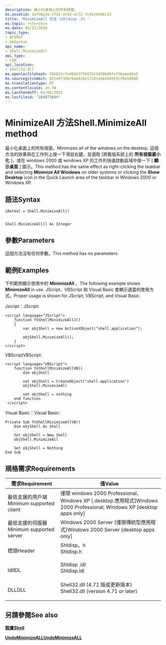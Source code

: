 ```yaml
---
description: 最小化桌面上的所有視窗。
ms.assetid: 3af98a16-27d1-4c93-ac72-7c9e24e68c23
title: 'MinimizeAll 方法 (Shldisp .h) '
ms.topic: reference
ms.date: 05/31/2018
topic_type:
- APIRef
- kbSyntax
api_name:
- Shell.MinimizeAll
api_type:
- COM
api_location:
- Shell32.dll
ms.openlocfilehash: 55b615cfed8813f5567b13d58648fef36aaedda3
ms.sourcegitcommit: 831e8f3db78ab820e1710cede244553c70e50500
ms.translationtype: HT
ms.contentlocale: zh-TW
ms.lasthandoff: 01/08/2021
ms.locfileid: "104973684"
---
```

# <a name="shellminimizeall-method"></a><span data-ttu-id="57490-103">MinimizeAll 方法</span><span class="sxs-lookup"><span data-stu-id="57490-103">Shell.MinimizeAll method</span></span>

<span data-ttu-id="57490-104">最小化桌面上的所有視窗。</span><span class="sxs-lookup"><span data-stu-id="57490-104">Minimizes all of the windows on the desktop.</span></span> <span data-ttu-id="57490-105">這個方法的效果與在工作列上按一下滑鼠右鍵，並選取 [將舊版系統上的 **所有視窗最小化** ]，或在 windows 2000 或 windows XP 的工作列快速啟動區域中按一下 [ **顯示桌面** ] 圖示。</span><span class="sxs-lookup"><span data-stu-id="57490-105">This method has the same effect as right-clicking the taskbar and selecting **Minimize All Windows** on older systems or clicking the **Show Desktop** icon in the Quick Launch area of the taskbar in Windows 2000 or Windows XP.</span></span>

## <a name="syntax"></a><span data-ttu-id="57490-106">語法</span><span class="sxs-lookup"><span data-stu-id="57490-106">Syntax</span></span>


```JScript
iRetVal = Shell.MinimizeAll()
```


```VB

Shell.MinimizeAll() As Integer
```





## <a name="parameters"></a><span data-ttu-id="57490-107">參數</span><span class="sxs-lookup"><span data-stu-id="57490-107">Parameters</span></span>

<span data-ttu-id="57490-108">這個方法沒有任何參數。</span><span class="sxs-lookup"><span data-stu-id="57490-108">This method has no parameters.</span></span>

## <a name="examples"></a><span data-ttu-id="57490-109">範例</span><span class="sxs-lookup"><span data-stu-id="57490-109">Examples</span></span>

<span data-ttu-id="57490-110">下列範例顯示使用中的 **MinimizeAll** 。</span><span class="sxs-lookup"><span data-stu-id="57490-110">The following example shows **MinimizeAll** in use.</span></span> <span data-ttu-id="57490-111">JScript、VBScript 和 Visual Basic 會顯示適當的使用方式。</span><span class="sxs-lookup"><span data-stu-id="57490-111">Proper usage is shown for JScript, VBScript, and Visual Basic.</span></span>

<span data-ttu-id="57490-112">Jscript：</span><span class="sxs-lookup"><span data-stu-id="57490-112">JScript:</span></span>


```JScript
<script language="JScript">
    function fnShellMinimizeAllJ()
    {
        var objShell = new ActiveXObject("shell.application");
        
        objShell.MinimizeAll();
    }
</script>
```



<span data-ttu-id="57490-113">VBScript</span><span class="sxs-lookup"><span data-stu-id="57490-113">VBScript:</span></span>


```VB
<script language="VBScript">
    function fnShellMinimizeAllVB()
        dim objShell
        
        set objShell = CreateObject("shell.application")
        objShell.MinimizeAll

        set objShell = nothing
    end function
 </script>
```



<span data-ttu-id="57490-114">Visual Basic：</span><span class="sxs-lookup"><span data-stu-id="57490-114">Visual Basic:</span></span>


```VB
Private Sub fnShellMinimizeAllVB()
    Dim objShell As Shell

    Set objShell = New Shell
    objShell.MinimizeAll

    Set objShell = Nothing
End Sub
```



## <a name="requirements"></a><span data-ttu-id="57490-115">規格需求</span><span class="sxs-lookup"><span data-stu-id="57490-115">Requirements</span></span>



| <span data-ttu-id="57490-116">需求</span><span class="sxs-lookup"><span data-stu-id="57490-116">Requirement</span></span> | <span data-ttu-id="57490-117">值</span><span class="sxs-lookup"><span data-stu-id="57490-117">Value</span></span> |
|-------------------------------------|----------------------------------------------------------------------------------------------------------------|
| <span data-ttu-id="57490-118">最低支援的用戶端</span><span class="sxs-lookup"><span data-stu-id="57490-118">Minimum supported client</span></span><br/> | <span data-ttu-id="57490-119">僅限 windows 2000 Professional、Windows XP \[ desktop 應用程式\]</span><span class="sxs-lookup"><span data-stu-id="57490-119">Windows 2000 Professional, Windows XP \[desktop apps only\]</span></span><br/>                                         |
| <span data-ttu-id="57490-120">最低支援的伺服器</span><span class="sxs-lookup"><span data-stu-id="57490-120">Minimum supported server</span></span><br/> | <span data-ttu-id="57490-121">Windows 2000 Server \[僅限傳統型應用程式\]</span><span class="sxs-lookup"><span data-stu-id="57490-121">Windows 2000 Server \[desktop apps only\]</span></span><br/>                                                           |
| <span data-ttu-id="57490-122">標頭</span><span class="sxs-lookup"><span data-stu-id="57490-122">Header</span></span><br/>                   | <dl> <span data-ttu-id="57490-123"><dt>Shldisp。h</dt></span><span class="sxs-lookup"><span data-stu-id="57490-123"><dt>Shldisp.h</dt></span></span> </dl>                           |
| <span data-ttu-id="57490-124">Idl</span><span class="sxs-lookup"><span data-stu-id="57490-124">IDL</span></span><br/>                      | <dl> <span data-ttu-id="57490-125"><dt>Shldisp .idl</dt></span><span class="sxs-lookup"><span data-stu-id="57490-125"><dt>Shldisp.idl</dt></span></span> </dl>                         |
| <span data-ttu-id="57490-126">DLL</span><span class="sxs-lookup"><span data-stu-id="57490-126">DLL</span></span><br/>                      | <dl> <span data-ttu-id="57490-127"><dt>Shell32.dll (4.71 版或更新版本) </dt></span><span class="sxs-lookup"><span data-stu-id="57490-127"><dt>Shell32.dll (version 4.71 or later)</dt></span></span> </dl> |



## <a name="see-also"></a><span data-ttu-id="57490-128">另請參閱</span><span class="sxs-lookup"><span data-stu-id="57490-128">See also</span></span>

<dl> <dt>

[<span data-ttu-id="57490-129">**殼層**</span><span class="sxs-lookup"><span data-stu-id="57490-129">**Shell**</span></span>](shell.md)
</dt> <dt>

[<span data-ttu-id="57490-130">**UndoMinimizeALL**</span><span class="sxs-lookup"><span data-stu-id="57490-130">**UndoMinimizeALL**</span></span>](shell-undominimizeall.md)
</dt> </dl>

 

 




